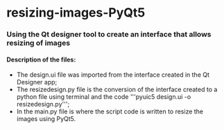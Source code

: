 # resizing-images-PyQt5
### Using the Qt designer tool to create an interface that allows resizing of images
#### Description of the files:

- The design.ui file was imported from the interface created in the Qt Designer app;
- The resizedesign.py file is the conversion of the interface created to a python file using terminal and the code '''pyuic5 design.ui -o resizedesign.py''';
- In the main.py file is where the script code is written to resize the images using PyQt5.
